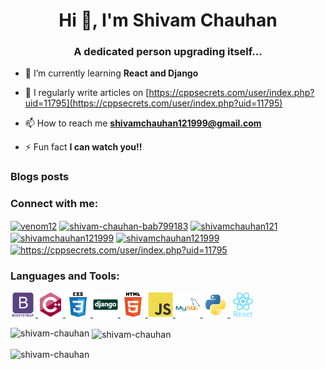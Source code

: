<h1 align="center">Hi 👋, I'm Shivam Chauhan</h1>
<h3 align="center">A dedicated person upgrading itself...</h3>

- 🌱 I’m currently learning **React and Django**

- 📝 I regularly write articles on [https://cppsecrets.com/user/index.php?uid=11795](https://cppsecrets.com/user/index.php?uid=11795)

- 📫 How to reach me **shivamchauhan121999@gmail.com**

- ⚡ Fun fact **I can watch you!!**

### Blogs posts
<!-- BLOG-POST-LIST:START -->
<!-- BLOG-POST-LIST:END -->

<h3 align="left">Connect with me:</h3>
<p align="left">
<a href="https://codepen.io/venom12" target="blank"><img align="center" src="https://raw.githubusercontent.com/rahuldkjain/github-profile-readme-generator/master/src/images/icons/Social/codepen.svg" alt="venom12" height="30" width="40" /></a>
<a href="https://linkedin.com/in/shivam-chauhan-bab799183" target="blank"><img align="center" src="https://raw.githubusercontent.com/rahuldkjain/github-profile-readme-generator/master/src/images/icons/Social/linked-in-alt.svg" alt="shivam-chauhan-bab799183" height="30" width="40" /></a>
<a href="https://www.hackerrank.com/shivamchauhan121" target="blank"><img align="center" src="https://raw.githubusercontent.com/rahuldkjain/github-profile-readme-generator/master/src/images/icons/Social/hackerrank.svg" alt="shivamchauhan121" height="30" width="40" /></a>
<a href="https://www.leetcode.com/shivamchauhan121999" target="blank"><img align="center" src="https://raw.githubusercontent.com/rahuldkjain/github-profile-readme-generator/master/src/images/icons/Social/leet-code.svg" alt="shivamchauhan121999" height="30" width="40" /></a>
<a href="https://auth.geeksforgeeks.org/user/shivamchauhan121999" target="blank"><img align="center" src="https://raw.githubusercontent.com/rahuldkjain/github-profile-readme-generator/master/src/images/icons/Social/geeks-for-geeks.svg" alt="shivamchauhan121999" height="30" width="40" /></a>
<a href="/https://cppsecrets.com/user/index.php?uid=11795" target="blank"><img align="center" src="https://raw.githubusercontent.com/rahuldkjain/github-profile-readme-generator/master/src/images/icons/Social/rss.svg" alt="https://cppsecrets.com/user/index.php?uid=11795" height="30" width="40" /></a>
</p>

<h3 align="left">Languages and Tools:</h3>
<p align="left"> <a href="https://getbootstrap.com" target="_blank"> <img src="https://raw.githubusercontent.com/devicons/devicon/master/icons/bootstrap/bootstrap-plain-wordmark.svg" alt="bootstrap" width="40" height="40"/> </a> <a href="https://www.w3schools.com/cpp/" target="_blank"> <img src="https://raw.githubusercontent.com/devicons/devicon/master/icons/cplusplus/cplusplus-original.svg" alt="cplusplus" width="40" height="40"/> </a> <a href="https://www.w3schools.com/css/" target="_blank"> <img src="https://raw.githubusercontent.com/devicons/devicon/master/icons/css3/css3-original-wordmark.svg" alt="css3" width="40" height="40"/> </a> <a href="https://www.djangoproject.com/" target="_blank"> <img src="https://raw.githubusercontent.com/devicons/devicon/master/icons/django/django-original.svg" alt="django" width="40" height="40"/> </a> <a href="https://www.w3.org/html/" target="_blank"> <img src="https://raw.githubusercontent.com/devicons/devicon/master/icons/html5/html5-original-wordmark.svg" alt="html5" width="40" height="40"/> </a> <a href="https://developer.mozilla.org/en-US/docs/Web/JavaScript" target="_blank"> <img src="https://raw.githubusercontent.com/devicons/devicon/master/icons/javascript/javascript-original.svg" alt="javascript" width="40" height="40"/> </a> <a href="https://www.mysql.com/" target="_blank"> <img src="https://raw.githubusercontent.com/devicons/devicon/master/icons/mysql/mysql-original-wordmark.svg" alt="mysql" width="40" height="40"/> </a> <a href="https://www.python.org" target="_blank"> <img src="https://raw.githubusercontent.com/devicons/devicon/master/icons/python/python-original.svg" alt="python" width="40" height="40"/> </a> <a href="https://reactjs.org/" target="_blank"> <img src="https://raw.githubusercontent.com/devicons/devicon/master/icons/react/react-original-wordmark.svg" alt="react" width="40" height="40"/> </a> </p>

<p><img align="left" src="https://github-readme-stats.vercel.app/api/top-langs?username=shivam-chauhan&show_icons=true&locale=en&layout=compact" alt="shivam-chauhan" /></p>

<p>&nbsp;<img align="center" src="https://github-readme-stats.vercel.app/api?username=shivam-chauhan&show_icons=true&locale=en" alt="shivam-chauhan" /></p>

<p><img align="center" src="https://github-readme-streak-stats.herokuapp.com/?user=shivam-chauhan&" alt="shivam-chauhan" /></p>

